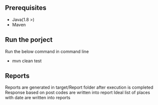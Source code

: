 ## Prerequisites 

*  Java(1.8 >)
*  Maven


## Run the porject

Run  the below command in command line
*  mvn clean test

## Reports

Reports are generated in  target/Report folder after execution is completed 
Response based on post codes are written into report
Ideal list of places with date are written into reports
